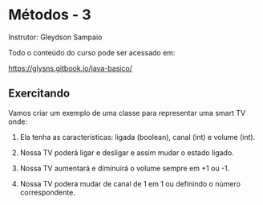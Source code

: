 # Métodos - 3
Instrutor: Gleydson Sampaio

Todo o conteúdo do curso pode ser acessado em:

https://glysns.gitbook.io/java-basico/

## Exercitando 

Vamos criar um exemplo de uma classe para representar uma smart TV onde:

1. Ela tenha as características: ligada (boolean), canal (int) e volume (int).

2. Nossa TV poderá ligar e desligar e assim mudar o estado ligado.

3. Nossa TV aumentará e diminuirá o volume sempre em +1 ou -1.

4. Nossa TV podera mudar de canal de 1 em 1 ou definindo o número correspondente.
